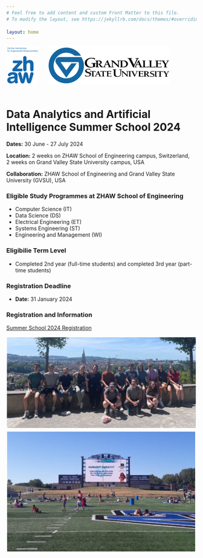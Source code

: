 ```yaml
---
# Feel free to add content and custom Front Matter to this file.
# To modify the layout, see https://jekyllrb.com/docs/themes/#overriding-theme-defaults

layout: home
---
```

<div>
    <img src="/assets/images/ZHAW_Logo.png" alt="ZHAW Logo" width="auto" height="100" style="margin-right: 20px;margin-bottom: 20px;">
    <img src="/assets/images/GVSU_Logo.png" alt="GVSU Logo" width="auto" height="100" style="margin-bottom: 20px;">
</div>

# Data Analytics and Artificial Intelligence Summer School 2024

**Dates:** 30 June - 27 July 2024

**Location:** 2 weeks on ZHAW School of Engineering campus, Switzerland, <br> 2 weeks on Grand Valley State University campus, USA

**Collaboration:** ZHAW School of Engineering and Grand Valley State University (GVSU), USA



### Eligible Study Programmes at ZHAW School of Engineering

- Computer Science (IT)
- Data Science (DS)
- Electrical Engineering (ET)
- Systems Engineering (ST)
- Engineering and Management (WI)

### Eligibilie Term Level

- Completed 2nd year (full-time students) and completed 3rd year (part-time students)

### Registration Deadline

- **Date:** 31 January 2024

### Registration and Information

[Summer School 2024 Registration](http://bit.ly/SoE_summer_school_2024)


![Impression1](/assets/images/img1.png)
![Impression2](/assets/images/img2.png)
